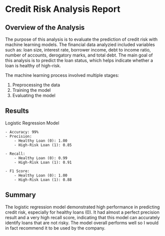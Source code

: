 # Credit Risk Analysis Report

## Overview of the Analysis

The purpose of this analysis is to evaluate the prediction of credit risk with machine learning models. The financial data analyzied included variables such as: loan size, interest rate, borrower income, debt to income ratio, number of accounts, derogatory marks, and total debt. The main goal of this analysis is to predict the loan status, which helps indicate whether a loan is healthy of high-risk.

The machine learning process involved multiple stages:

1. Preprocessing the data
2. Training the model
3. Evaluating the model

## Results

Logistic Regression Model

    - Accuracy: 99%
    - Precision:
        - Healthy Loan (0): 1.00
        - High-Risk Loan (1): 0.85

    - Recall:
        - Healthy Loan (0): 0.99
        - High-Risk Loan (1): 0.91

    - F1 Score:
        - Healthy Loan (0): 1.00
        - High-Risk Loan (1): 0.88

## Summary

The logistic regression model demonstrated high performance in predicting credit risk, especially for healthy loans (0). It had almost a perfect precision result and a very high recall score, indicating that this model can accurately identify loans that are not risky. The model overall performs well so I would in fact recommend it to be used by the company.